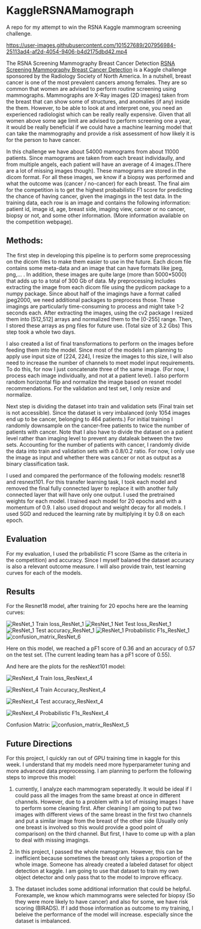 # KaggleRSNAMamograph
A repo for my attempt to win the RSNA Kaggle mammogram screening challenge.



https://user-images.githubusercontent.com/101527689/207956984-25113ad4-af2d-4054-9406-b4d2175dbd42.mp4



The RSNA Screening Mammography Breast Cancer Detection <a href = "https://www.kaggle.com/competitions/rsna-breast-cancer-detection/">RSNA Screening Mammography Breast Cancer Detection</a> is a Kaggle challenge sponsored by the Radiology Society of North America. In a nutshell, breast cancer is one of the most prevalent cancers among females. They are so common that women are  advised to perform routine screening using mammographs. Mammographs are X-Ray images (2D images) taken from the breast that can show some of structures, and anomalies (if any) inside the them. However, to be able to look at and interpret one, you need an experienced radiologist which can be really really expensive. Given that all women above some age limit are advised to perform screening one a year, it would be really beneficial if we could have a machine learning model that can take the mammography and provide a risk assessment of how likely it is for the person to have cancer.

In this challenge we have about 54000 mamograms from about 11000 patients. Since mamograms are taken from each breast individaully, and from multiple angels, each patient will have an average of 4 images.(There are a lot of missing images though). These mamograms are stored in the dicom format. For all these images, we know if a biopsy was performed and what the outcome was (cancer / no-cancer) for each breast. The final aim for the competition is to get the highest probabilistic F1 score for predicting the chance of having cancer, given the imagings in the test data. In the training data, each row is an image and contains the following information: patient id, image id, age, breast side, imaging view, cancer or no cancer, biopsy or not, and some other information. (More information available on the competition webpage).

<h2> Methods: </h2>

The first step in developing this pipeline is to perform some preprocessing on the dicom files to make them easier to use in the future. Each dicom file contains some meta-data and an image that can have formats like jpeg, png,... . In addition, these images are quite large (more than 5000*5000) that adds up to a total of 300 Gb of data. My preprocessing includes extracting the image from each dicom file using the pydicom package to a numpy package. Since about half of the imagings have a format called jpeg2000, we need additional packages to preprocess those. These imagings are particularly time-consuming to process and might take 1-2 seconds each. After extracting the images, using the cv2 package I resized them into [512,512] arrays and normalized them to the [0-255] range. Then, I stored these arrays as png files for future use. (Total size of 3.2 Gbs) This step took a whole two days.

I also created a list of final transformations to perform on the images before feeding them into the model. Since most of the models I am planning to apply use input size of [224, 224], I resize the images to this size, I will also need to increase the number of channels to meet model input requirements. To do this, for now I just concatenate three of the same image. (For now, I process each image individually, and not at a patient level). I also perform random horizontal flip and normalize the image based on resnet model recommendations. For the validation and test set, I only resize and normalize.

Next step is dividing the dataset into train and validation sets (Final train set is not accessible). Since the dataset is very imbalanced (only 1054 images end up to be cancer, belonging to 464 patients.) For initial training I randomly downsample on the cancer-free patients to twice the number of patients with cancer. Note that I also have to divide the dataset on a patient level rather than imaging level to prevent any dataleak between the two sets. Accounting for the number of patients with cancer, I randomly divide the data into train and validation sets with a 0.8/0.2 ratio. For now, I only use the image as input and whether there was cancer or not as output as a binary classification task.

I used and compared the performance of the following models: resnet18 and resnext101. For this transfer learning task, I took each model and removed the final fully connected layer to replace it with another fully connected layer that will have only one output. I used the pretrained weights for each model. I trained each model for 20 epochs and with a momentum of 0.9. I also used dropout and weight decay for all models. I used SGD and reduced the learning rate by multiplying it by 0.8 on each epoch.

<h2> Evaluation </h2>

For my evaluation, I used the prbabilistic F1 score (Same as the criteria in the competition) and accuracy. Since I myself balaned the dataset accuracy is also a relevant outcome measure. I will also provide train, test learning curves for each of the models.


<h2> Results</h2>

For the Resnet18 model, after training for 20 epochs here are the learning curves:

![ResNet_1  Train loss_ResNet_1](https://user-images.githubusercontent.com/101527689/207950457-52f9cf3b-3f2e-4ba5-ad52-c28c6bbae093.png)
![ResNet_1 Net  Test loss_ResNet_1](https://user-images.githubusercontent.com/101527689/207950479-be86f83f-8813-47aa-a027-a34d306456a6.png)
![ResNet_1 Test accuracy_ResNet_1](https://user-images.githubusercontent.com/101527689/207950500-e806b15a-e7c8-407b-92d9-f3f64e959d00.png)
![ResNet_1 Probabilistic F1s_ResNet_1](https://user-images.githubusercontent.com/101527689/207950561-65f9e2f7-0129-472c-98ca-4a9c1f761b56.png)
![confusion_matrix_ResNet_6](https://user-images.githubusercontent.com/101527689/207948878-65f98fc9-0921-445d-9274-6ece202d4641.png)

Here on this model, we reached a pF1 score of 0.36 and an accuracy of 0.57 on the test set. (The current leading team has a pF1 score of 0.55).

And here are the plots for the resNext101 model:

![ResNext_4  Train loss_ResNext_4](https://user-images.githubusercontent.com/101527689/207948236-5fff66ba-3d3b-4de6-8c50-fcd12ca9da20.png)

![ResNext_4  Train Accuracy_ResNext_4](https://user-images.githubusercontent.com/101527689/207948204-abf28e90-20df-4470-bf2a-b7ba81d148da.png)

![ResNext_4 Test accuracy_ResNext_4](https://user-images.githubusercontent.com/101527689/207948287-8ce7d359-4a70-4175-8dfb-395a5cd4d984.png)

![ResNext_4 Probabilistic F1s_ResNext_4](https://user-images.githubusercontent.com/101527689/207948315-52833c7e-8a36-458c-b8bf-eb2f99ebbbb9.png)

Confusion Matrix:
![confusion_matrix_ResNext_5](https://user-images.githubusercontent.com/101527689/207950620-d01bef17-6d27-4ebc-90e8-204eaf713ca6.png)



<h2> Future Directions </h2>

For this project, I quickly ran out of GPU training time in kaggle for this week. I understand that my models need more hyperparameter tuning and more advanced data preprocessing. I am planning to perform the following steps to improve this model:

1. currently, I analyze each mammogram seperatedly. It would be ideal if I could pass all the images from the same breast at once in different channels. However, due to a problem with a lot of missing images I have to perform some cleaning first. After cleaning I am going to put two images with different views of the same breast in the first two channels and put a similar image from the breast of the other side (Usually only one breast is involved so this would provide a good point of comparison) on the third channel. But first, I have to come up with a plan to deal with missing imagings.

2. In this project, I passed the whole mamogram. However, this can be inefficient because sometimes the breast only takes a proportion of the whole image. Someone has already created a labeled dataset for object detection at kaggle. I am going to use that dataset to train my own object detector and only pass that to the model to improve efficacy.

3. The dataset includes some additional information that could be helpful. Forexample, we know which mammograms were selected for biopsy (So they were more likely to have cancer) and also for some, we have risk scoring (BIRADS). If I add those information as outcome to my training, I beleive the performance of the model will increase. especially since the dataset is imbalanced.


